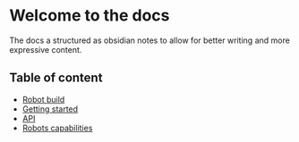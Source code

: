# Welcome to the docs

The docs a structured as obsidian notes to allow for better writing and more expressive content.

## Table of content

- [Robot build](robot_build.md)
- [Getting started](getting_started.md)
- [API](api.md)
- [Robots capabilities](spot.md)

